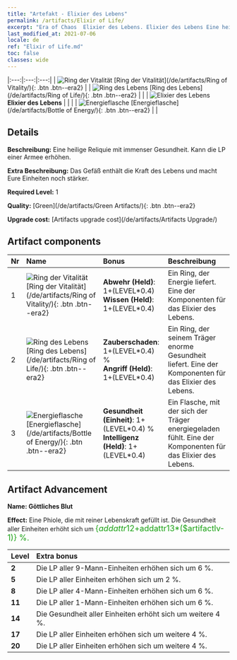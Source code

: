 ```yaml
---
title: "Artefakt - Elixier des Lebens"
permalink: /artifacts/Elixir of Life/
excerpt: "Era of Chaos  Elixier des Lebens. Elixier des Lebens Eine heilige Reliquie mit immenser Gesundheit. Kann die LP einer Armee erhöhen."
last_modified_at: 2021-07-06
locale: de
ref: "Elixir of Life.md"
toc: false
classes: wide
---
```


  |:---:|:---:|:---:| 
  | ![Ring der Vitalität](/images/t/artifact_40111.png) [Ring der Vitalität](/de/artifacts/Ring of Vitality/){: .btn .btn--era2} |   | ![Ring des Lebens](/images/t/artifact_40112.png) [Ring des Lebens](/de/artifacts/Ring of Life/){: .btn .btn--era2} | 
  |   | ![Elixier des Lebens](/images/t/icon_artifact_11.png) **Elixier des Lebens** |  | 
  |   | ![Energieflasche](/images/t/artifact_40113.png) [Energieflasche](/de/artifacts/Bottle of Energy/){: .btn .btn--era2} |   | 


## Details

 **Beschreibung:** Eine heilige Reliquie mit immenser Gesundheit. Kann die LP einer Armee erhöhen.

 **Extra Beschreibung:** Das Gefäß enthält die Kraft des Lebens und macht Eure Einheiten noch stärker.

 **Required Level:** 1

 **Quality:** [Green](/de/artifacts/Green Artifacts/){: .btn .btn--era2}

 **Upgrade cost:** [Artifacts upgrade cost](/de/artifacts/Artifacts Upgrade/)



## Artifact components

  | Nr |    Name    |   Bonus | Beschreibung | 
  |:---|:-----------|:--------|:------------| 
  | 1 | ![Ring der Vitalität](/images/t/artifact_40111.png) [Ring der Vitalität](/de/artifacts/Ring of Vitality/){: .btn .btn--era2} | **Abwehr (Held)**: 1+(LEVEL\*0.4)<br/>**Wissen (Held)**: 1+(LEVEL\*0.4) | Ein Ring, der Energie liefert. Eine der Komponenten für das Elixier des Lebens. | 
  | 2 | ![Ring des Lebens](/images/t/artifact_40112.png) [Ring des Lebens](/de/artifacts/Ring of Life/){: .btn .btn--era2} | **Zauberschaden**: 1+(LEVEL\*0.4) %<br/>**Angriff (Held)**: 1+(LEVEL\*0.4) | Ein Ring, der seinem Träger enorme Gesundheit liefert. Eine der Komponenten für das Elixier des Lebens. | 
  | 3 | ![Energieflasche](/images/t/artifact_40113.png) [Energieflasche](/de/artifacts/Bottle of Energy/){: .btn .btn--era2} | **Gesundheit (Einheit)**: 1+(LEVEL\*0.4) %<br/>**Intelligenz (Held)**: 1+(LEVEL\*0.4) | Ein Flasche, mit der sich der Träger energiegeladen fühlt. Eine der Komponenten für das Elixier des Lebens. | 


## Artifact Advancement

 **Name: Göttliches Blut**

 **Effect:** Eine Phiole, die mit reiner Lebenskraft gefüllt ist. Die Gesundheit aller Einheiten erhöht sich um <span style="color: #1ca216;font-size:18px">{$addattr12+$addattr13*($artifactlv-1)} %.</span>

  |  Level  |    Extra bonus  | 
  |:--------|:----------------| 
  | **2** | Die LP aller 9-Mann-Einheiten erhöhen sich um 6 %. | 
  | **5** | Die LP aller Einheiten erhöhen sich um 2 %. | 
  | **8** | Die LP aller 4-Mann-Einheiten erhöhen sich um 6 %. | 
  | **11** | Die LP aller 1-Mann-Einheiten erhöhen sich um 6 %. | 
  | **14** | Die Gesundheit aller Einheiten erhöht sich um weitere 4 %. | 
  | **17** | Die LP aller Einheiten erhöhen sich um weitere 4 %. | 
  | **20** | Die LP aller Einheiten erhöhen sich um weitere 4 %. | 
